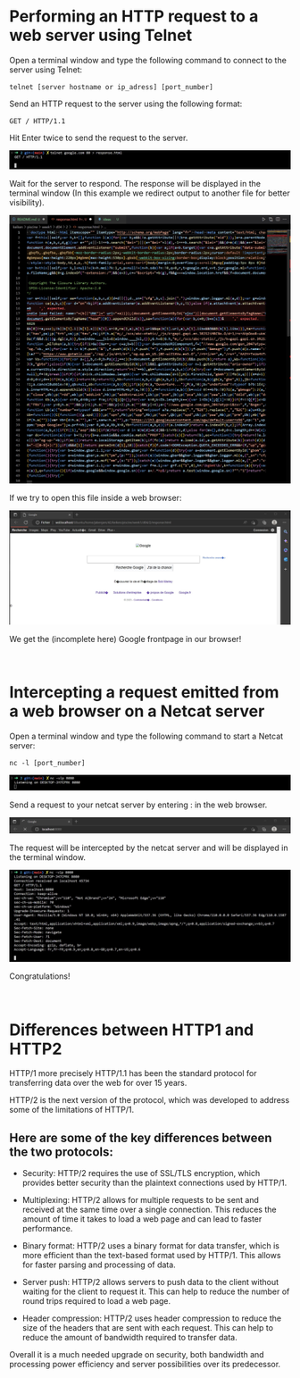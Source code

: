 # Performing an HTTP request to a web server using Telnet
Open a terminal window and type the following command to connect to the server using Telnet:

```
telnet [server hostname or ip_adress] [port_number]
```

Send an HTTP request to the server using the following format:

```
GET / HTTP/1.1
```

Hit Enter twice to send the request to the server.

![Alt text](./screenshots/1.jpg?raw=true "Demo")

Wait for the server to respond. The response will be displayed in the terminal window (In this example we redirect output to another file for better visibility).

![Alt text](./screenshots/2.jpg?raw=true "Demo")

If we try to open this file inside a web browser:

![Alt text](./screenshots/3.jpg?raw=true "Demo")

We get the (incomplete here) Google frontpage in our browser!

<br>


# Intercepting a request emitted from a web browser on a Netcat server
Open a terminal window and type the following command to start a Netcat server:

```
nc -l [port_number]
```

![Alt text](./screenshots/4.jpg?raw=true "Demo")

Send a request to your netcat server by entering <localhost>:<portnumber> in the web browser.

![Alt text](./screenshots/5.jpg?raw=true "Demo")

The request will be intercepted by the netcat server and will be displayed in the terminal window.

![Alt text](./screenshots/6.jpg?raw=true "Demo")

Congratulations!

<br>

# Differences between HTTP1 and HTTP2
HTTP/1 more precisely HTTP/1.1 has been the standard protocol for transferring data over the web for over 15 years.

HTTP/2 is the next version of the protocol, which was developed to address some of the limitations of HTTP/1.

## Here are some of the key differences between the two protocols:

- Security: HTTP/2 requires the use of SSL/TLS encryption, which provides better security than the plaintext connections used by HTTP/1.

- Multiplexing: HTTP/2 allows for multiple requests to be sent and received at the same time over a single connection. This reduces the amount of time it takes to load a web page and can lead to faster performance.

- Binary format: HTTP/2 uses a binary format for data transfer, which is more efficient than the text-based format used by HTTP/1. This allows for faster parsing and processing of data.

- Server push: HTTP/2 allows servers to push data to the client without waiting for the client to request it. This can help to reduce the number of round trips required to load a web page.

- Header compression: HTTP/2 uses header compression to reduce the size of the headers that are sent with each request. This can help to reduce the amount of bandwidth required to transfer data.

Overall it is a much needed upgrade on security, both bandwidth and processing power efficiency and server possibilities over its predecessor.